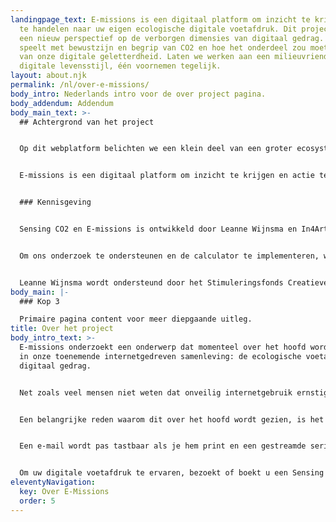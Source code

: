 ```yaml
---
landingpage_text: E-missions is een digitaal platform om inzicht te krijgen en
  te handelen naar uw eigen ecologische digitale voetafdruk. Dit project geeft
  een nieuw perspectief op de verborgen dimensies van digitaal gedrag. Het
  speelt met bewustzijn en begrip van CO2 en hoe het onderdeel zou moeten zijn
  van onze digitale geletterdheid. Laten we werken aan een milieuvriendelijke
  digitale levensstijl, één voornemen tegelijk.
layout: about.njk
permalink: /nl/over-e-missions/
body_intro: Nederlands intro voor de over project pagina.
body_addendum: Addendum
body_main_text: >-
  ## Achtergrond van het project


  Op dit webplatform belichten we een klein deel van een groter ecosysteem van effecten op de digitale voetafdruk. Om een totaal beeld te krijgen, moet de hele energieketen gevolgd worden, en ook factoren als de leeftijd, het gebruik en de fabricage van apparaten zijn daarbij van belang. Dit gebied is in ontwikkeling en er worden continu nieuwe data en inzichten opgedaan. Dit platform geeft de status van 2022.


  E-missions is een digitaal platform om inzicht te krijgen en actie te ondernemen op je eigen ecologische digitale voetafdruk. Het doel hier is om zoveel mogelijk mensen in staat te stellen een duurzame internetmindset aan te nemen en hen te empoweren in hun eigen internetgebruik. Wat als er een 'koolstofbelasting' zou worden ingevoerd voor huishoudens, hoe zal dat het digitale gedrag van gebruikers beïnvloeden? Wat als er rekening wordt gehouden met de ecokosten van digitalisering voor CO2-calculators voor bedrijven? Dit project werkt aan een methode om de CO2-uitstoot als gevolg van digitaal gedrag te proeven en te zien. Het speelt met bewustzijn en begrip van CO2 en hoe het onderdeel zou moeten zijn van onze digitale geletterdheid. Laten we samen werken aan een milieuvriendelijke digitale levensstijl.


  ### Kennisgeving


  Sensing CO2 en E-missions is ontwikkeld door Leanne Wijnsma en In4Art.


  Om ons onderzoek te ondersteunen en de calculator te implementeren, worden we ondersteund door wetenschapper Jens Gröger. Om het platform te ontwikkelen volgens de gestelde missie van low-carbon impact, werken we samen met Yoeran Luteijn als onze ontwikkelaar.


  Leanne Wijnsma wordt ondersteund door het Stimuleringsfonds Creatieve Industrie en het In4Art Collectie Experimenteer fonds om Sensing CO2 te realiseren. In4Art wordt ondersteund door SIDNfonds om dit platform te realiseren.
body_main: |-
  ### Kop 3

  Primaire pagina content voor meer diepgaande uitleg.
title: Over het project
body_intro_text: >-
  E-missions onderzoekt een onderwerp dat momenteel over het hoofd wordt gezien
  in onze toenemende internetgedreven samenleving: de ecologische voetafdruk van
  digitaal gedrag.


  Net zoals veel mensen niet weten dat onveilig internetgebruik ernstige risico's met zich meebrengt, zijn de meeste mensen zich er ook niet van bewust dat door het exponentieel toenemende feit van digitale verbondenheid en ons dagelijkse gebruik van streaming, videobellen, sociale media, blockchain en zelfs e-mail onze digitale voetafdruk drastisch groeit.


  Een belangrijke reden waarom dit over het hoofd wordt gezien, is het ontbreken van een tastbare relatie tussen digitaal gedrag en de gevolgen daarvan.


  Een e-mail wordt pas tastbaar als je hem print en een gestreamde serie is minder tastbaar dan een dvd-box in de kast. Sterker nog, er ‘lijken’ helemaal geen grondstoffen te worden gebruikt. Helaas is deze gedachte onjuist, want de toename van de energievraag als gevolg van ons digitale gedrag is een van de snelst groeiende energieverbruikende sectoren ter wereld en zal de komende tijd alleen maar harder groeien.


  Om uw digitale voetafdruk te ervaren, bezoekt of boekt u een Sensing CO2-proeverij. Ga naar de onderwerpen om actie te ondernemen op uw digitale voetafdruk of inspiratie op te doen om digitale innovaties te realiseren. Ga naar onze sectie bronnen voor meer inzichten.
eleventyNavigation:
  key: Over E-Missions
  order: 5
---
```

